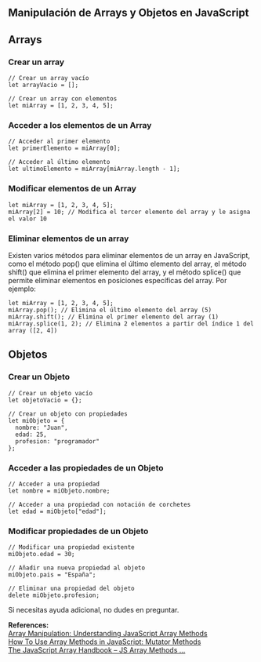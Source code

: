 ## Manipulación de Arrays y Objetos en JavaScript


## Arrays 


<h3>Crear un array</h3>

```
// Crear un array vacío
let arrayVacio = [];

// Crear un array con elementos
let miArray = [1, 2, 3, 4, 5];
```

<h3>Acceder a los elementos de un Array</h3>

```
// Acceder al primer elemento
let primerElemento = miArray[0];

// Acceder al último elemento
let ultimoElemento = miArray[miArray.length - 1];

```

<h3>Modificar elementos de un Array</h3>

```
let miArray = [1, 2, 3, 4, 5];
miArray[2] = 10; // Modifica el tercer elemento del array y le asigna el valor 10

```

<h3> Eliminar elementos de un array </h3>

Existen varios métodos para eliminar elementos de un array en JavaScript, como el método pop() que elimina el último elemento del array, el método shift() que elimina el primer elemento del array, y el método splice() que permite eliminar elementos en posiciones específicas del array. Por ejemplo:

```
let miArray = [1, 2, 3, 4, 5];
miArray.pop(); // Elimina el último elemento del array (5)
miArray.shift(); // Elimina el primer elemento del array (1)
miArray.splice(1, 2); // Elimina 2 elementos a partir del índice 1 del array ([2, 4])

```



## Objetos

<h3>Crear un Objeto</h3>

```
// Crear un objeto vacío
let objetoVacio = {};

// Crear un objeto con propiedades
let miObjeto = {
  nombre: "Juan",
  edad: 25,
  profesion: "programador"
};

```

<h3>Acceder a las propiedades de un Objeto</h3>

```
// Acceder a una propiedad
let nombre = miObjeto.nombre;

// Acceder a una propiedad con notación de corchetes
let edad = miObjeto["edad"];

```

<h3>Modificar propiedades de un Objeto</h3>

```
// Modificar una propiedad existente
miObjeto.edad = 30;

// Añadir una nueva propiedad al objeto
miObjeto.pais = "España";

// Eliminar una propiedad del objeto
delete miObjeto.profesion;
`````

Si necesitas ayuda adicional, no dudes en preguntar.

<b>References:</b><br>
<span> <a href='https://hackernoon.com/array-manipulation-understanding-javascript-array-methods' target='_blank' class='text-purple-1 underline'>Array Manipulation: Understanding JavaScript Array Methods</a></span><br>
<span> <a href='https://www.digitalocean.com/community/tutorials/how-to-use-array-methods-in-javascript-mutator-methods' target='_blank' class='text-purple-1 underline'>How To Use Array Methods in JavaScript: Mutator Methods</a></span><br>
<span><a href='https://www.freecodecamp.org/news/the-javascript-array-handbook/' target='_blank' class='text-purple-1 underline'>The JavaScript Array Handbook – JS Array Methods ...</a></span>